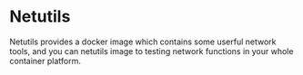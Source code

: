 Netutils
========
Netutils provides a docker image which contains some userful network tools, and you can netutils image to testing network functions in your whole container platform.
